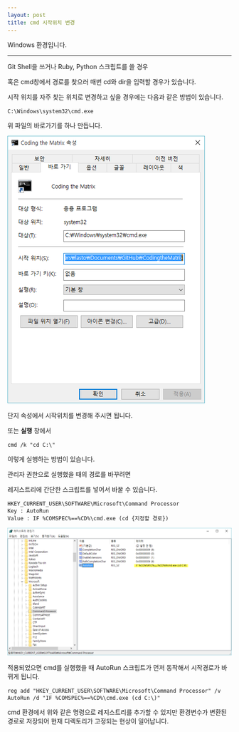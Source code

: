 ```yaml
---
layout: post
title: cmd 시작위치 변경
---
```


Windows 환경입니다.

- - -

Git Shell을 쓰거나 Ruby, Python 스크립트를 쓸 경우

혹은 cmd창에서 경로를 찾으러 매번 cd와 dir을 입력할 경우가 있습니다.

시작 위치를 자주 찾는 위치로 변경하고 싶을 경우에는 다음과 같은 방법이 있습니다.

```
C:\Windows\system32\cmd.exe

```

위 파일의 바로가기를 하나 만듭니다.

![cmdstarting](/image/cmdstarting.png)

단지 속성에서 시작위치를 변경해 주시면 됩니다.

또는 **실행** 창에서

```
cmd /k "cd C:\"

```

이렇게 실행하는 방법이 있습니다.

관리자 권한으로 실행했을 때의 경로를 바꾸려면

레지스트리에 간단한 스크립트를 넣어서 바꿀 수 있습니다.

```
HKEY_CURRENT_USER\SOFTWARE\Microsoft\Command Processor
Key : AutoRun
Value : IF %COMSPEC%==%CD%\cmd.exe (cd {지정할 경로})

```

![regadd](/image/regaddscript.png)

적용되었으면 cmd를 실행했을 때 AutoRun 스크립트가 먼저 동작해서 시작경로가 바뀌게 됩니다.



```
reg add "HKEY_CURRENT_USER\SOFTWARE\Microsoft\Command Processor" /v AutoRun /d "IF %COMSPEC%==%CD%\cmd.exe (cd C:\)"

```
<div class="warn">

cmd 환경에서 위와 같은 명령으로 레지스트리를 추가할 수 있지만 환경변수가 변환된 경로로 저장되어 현재 디렉토리가 고정되는 현상이 일어납니다.

</div>
